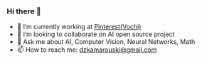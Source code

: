 ### Hi there 👋

<!--
**apletea/apletea** is a ✨ _special_ ✨ repository because its `README.md` (this file) appears on your GitHub profile.
-->

- 🔭 I’m currently working at [Pinterest(Vochi)](https://vochi.app/)
- 👯 I’m looking to collaborate on AI open source project
- 💬 Ask me about AI, Computer Vision, Neural Networks, Math
- 📫 How to reach me: dzkamarouski@gmail.com

